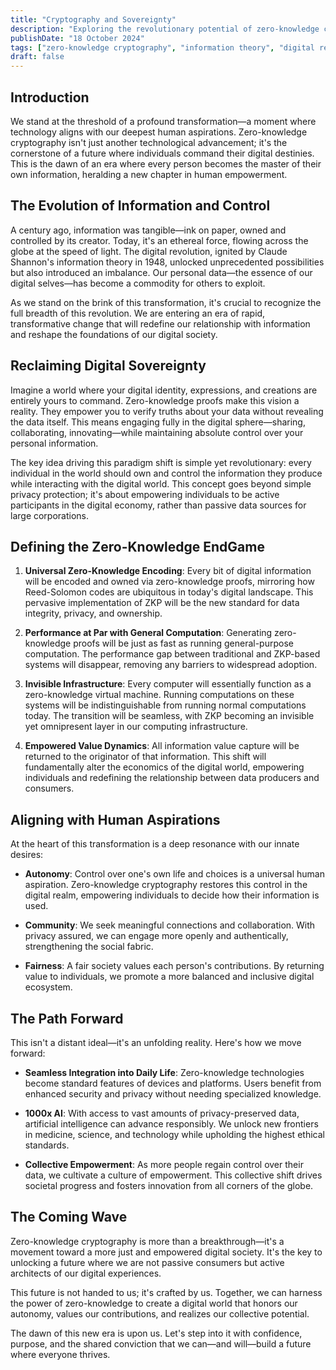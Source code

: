 ```yaml
---
title: "Cryptography and Sovereignty"
description: "Exploring the revolutionary potential of zero-knowledge cryptography and its impact on the future of information security"
publishDate: "18 October 2024"
tags: ["zero-knowledge cryptography", "information theory", "digital revolution", "privacy", "security", "value capture", "artificial intelligence"]
draft: false 
---
```


## Introduction

We stand at the threshold of a profound transformation—a moment where technology aligns with our deepest human aspirations. Zero-knowledge cryptography isn't just another technological advancement; it's the cornerstone of a future where individuals command their digital destinies. This is the dawn of an era where every person becomes the master of their own information, heralding a new chapter in human empowerment.

## The Evolution of Information and Control

A century ago, information was tangible—ink on paper, owned and controlled by its creator. Today, it's an ethereal force, flowing across the globe at the speed of light. The digital revolution, ignited by Claude Shannon's information theory in 1948, unlocked unprecedented possibilities but also introduced an imbalance. Our personal data—the essence of our digital selves—has become a commodity for others to exploit.

As we stand on the brink of this transformation, it's crucial to recognize the full breadth of this revolution. We are entering an era of rapid, transformative change that will redefine our relationship with information and reshape the foundations of our digital society.

## Reclaiming Digital Sovereignty

Imagine a world where your digital identity, expressions, and creations are entirely yours to command. Zero-knowledge proofs make this vision a reality. They empower you to verify truths about your data without revealing the data itself. This means engaging fully in the digital sphere—sharing, collaborating, innovating—while maintaining absolute control over your personal information.

The key idea driving this paradigm shift is simple yet revolutionary: every individual in the world should own and control the information they produce while interacting with the digital world. This concept goes beyond simple privacy protection; it's about empowering individuals to be active participants in the digital economy, rather than passive data sources for large corporations.

## Defining the Zero-Knowledge EndGame

1. **Universal Zero-Knowledge Encoding**: Every bit of digital information will be encoded and owned via zero-knowledge proofs, mirroring how Reed-Solomon codes are ubiquitous in today's digital landscape. This pervasive implementation of ZKP will be the new standard for data integrity, privacy, and ownership.

2. **Performance at Par with General Computation**: Generating zero-knowledge proofs will be just as fast as running general-purpose computation. The performance gap between traditional and ZKP-based systems will disappear, removing any barriers to widespread adoption.

3. **Invisible Infrastructure**: Every computer will essentially function as a zero-knowledge virtual machine. Running computations on these systems will be indistinguishable from running normal computations today. The transition will be seamless, with ZKP becoming an invisible yet omnipresent layer in our computing infrastructure.

4. **Empowered Value Dynamics**: All information value capture will be returned to the originator of that information. This shift will fundamentally alter the economics of the digital world, empowering individuals and redefining the relationship between data producers and consumers.

## Aligning with Human Aspirations

At the heart of this transformation is a deep resonance with our innate desires:

- **Autonomy**: Control over one's own life and choices is a universal human aspiration. Zero-knowledge cryptography restores this control in the digital realm, empowering individuals to decide how their information is used.

- **Community**: We seek meaningful connections and collaboration. With privacy assured, we can engage more openly and authentically, strengthening the social fabric.

- **Fairness**: A fair society values each person's contributions. By returning value to individuals, we promote a more balanced and inclusive digital ecosystem.

## The Path Forward

This isn't a distant ideal—it's an unfolding reality. Here's how we move forward:

- **Seamless Integration into Daily Life**: Zero-knowledge technologies become standard features of devices and platforms. Users benefit from enhanced security and privacy without needing specialized knowledge.

- **1000x AI**: With access to vast amounts of privacy-preserved data, artificial intelligence can advance responsibly. We unlock new frontiers in medicine, science, and technology while upholding the highest ethical standards.

- **Collective Empowerment**: As more people regain control over their data, we cultivate a culture of empowerment. This collective shift drives societal progress and fosters innovation from all corners of the globe.

## The Coming Wave

Zero-knowledge cryptography is more than a breakthrough—it's a movement toward a more just and empowered digital society. It's the key to unlocking a future where we are not passive consumers but active architects of our digital experiences.

This future is not handed to us; it's crafted by us. Together, we can harness the power of zero-knowledge to create a digital world that honors our autonomy, values our contributions, and realizes our collective potential.

The dawn of this new era is upon us. Let's step into it with confidence, purpose, and the shared conviction that we can—and will—build a future where everyone thrives.
